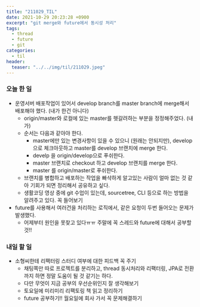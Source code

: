 ```yaml
---
title: "211029_TIL"
date: 2021-10-29 20:23:28 +0900
excerpt: "git merge와 future에서 동시성 처리"
tags:
  - thread
  - future
  - git
categories:
  - til
header:
  teaser: "../../img/til/211029.jpeg"
---
```


### 오늘 한 일
- 운영서버 배포작업이 있어서 develop branch를 master branch에 merge해서 배포해야 했다. (내가 한건 아니다)
  - origin/master와 로컬에 있는 master를 헷갈려하는 부분을 정정해주었다. (내가)
  - 순서는 다음과 같아야 한다.
    - master에만 있는 변경사항이 있을 수 있으니 (원래는 안되지만), develop으로 체크아웃하고 master를 develop 브랜치에 merge 한다.
    - develp 을 origin/develop으로 푸쉬한다.
    - master 브랜치로 checkout 하고 develop 브랜치를 merge 한다.
    - master 를 origin/master로 푸쉬한다. 
  - 브랜치를 병합하고 배포하는 작업을 빠삭하게 알고있는 사람이 얼마 없는 것 같아 기회가 되면 정리해서 공유하고 싶다.
  - 생활코딩 영상 중에 git 수업이 있는데, sourcetree, CLI 등으로 하는 방법을 알려주고 있다. 꼭 들어보기
- future를 사용해서 여러건을 처리하는 로직에서, 같은 요청이 두번 들어오는 문제가 발생했다.
  - 어제부터 원인을 못찾고 있다ㅠㅠ 주말에 꼭 스레드와 future에 대해서 공부할 것!!
  
### 내일 할 일
- 소형씨한테 리팩터링 스터디 여부에 대한 피드백 꼭 주기
  - 채팅쪽만 따로 프로젝트를 분리하고, thread 동시처리와 리팩터링, JPA로 전환까지 하면 정말 도움이 될 것 같기는 하다.
  - 다만 무엇이 지금 공부의 우선순위인지 잘 생각해보기
  - 토요일에 미리미리 리팩토링 책 읽고 정리하기
  - future 공부하기!! 월요일에 회사 가서 꼭 문제해결하기